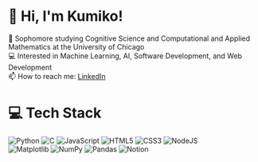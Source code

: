 

# 👋 Hi, I'm Kumiko!

🧠 Sophomore studying Cognitive Science and Computational and Applied Mathematics at the University of Chicago<br/>
💻 Interested in Machine Learning, AI, Software Development, and Web Development<br/>
📫 How to reach me: [LinkedIn](https://www.linkedin.com/in/kumiko-ueda/)


# 💻 Tech Stack
![Python](https://img.shields.io/badge/python-3670A0?style=for-the-badge&logo=python&logoColor=ffdd54) 
![C](https://img.shields.io/badge/c-%2300599C.svg?style=for-the-badge&logo=c&logoColor=white) 
![JavaScript](https://img.shields.io/badge/javascript-%23323330.svg?style=for-the-badge&logo=javascript&logoColor=%23F7DF1E)
![HTML5](https://img.shields.io/badge/html5-%23E34F26.svg?style=for-the-badge&logo=html5&logoColor=white) 
![CSS3](https://img.shields.io/badge/css3-%231572B6.svg?style=for-the-badge&logo=css3&logoColor=white) 
![NodeJS](https://img.shields.io/badge/node.js-6DA55F?style=for-the-badge&logo=node.js&logoColor=white)<br/>
![Matplotlib](https://img.shields.io/badge/Matplotlib-%23ffffff.svg?style=for-the-badge&logo=Matplotlib&logoColor=black) 
![NumPy](https://img.shields.io/badge/numpy-%23013243.svg?style=for-the-badge&logo=numpy&logoColor=white) 
![Pandas](https://img.shields.io/badge/pandas-%23150458.svg?style=for-the-badge&logo=pandas&logoColor=white) 
![Notion](https://img.shields.io/badge/Notion-%23000000.svg?style=for-the-badge&logo=notion&logoColor=white) 

<!--
# 📊 GitHub Stats
-->

<!-- Github stats from https://github.com/kumikohello/github-readme-stats -->
<!--
![Kumiko's GitHub stats](https://github-readme-stats.vercel.app/api?username=kumikohello&show_icons=true&theme=tokyonight)
-->

<!--
## 🏆 GitHub Trophies
![](https://github-profile-trophy.vercel.app/?username=kumikohello&theme=tokyonight&no-frame=false&no-bg=true&margin-w=4)
-->

<!-- Proudly created with GPRM ( https://gprm.itsvg.in ) -->

